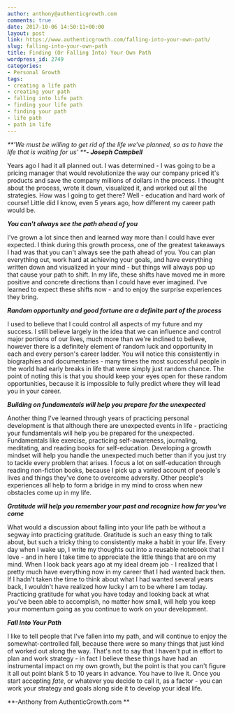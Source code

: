 ```yaml
---
author: anthony@authenticgrowth.com
comments: true
date: 2017-10-06 14:50:11+00:00
layout: post
link: https://www.authenticgrowth.com/falling-into-your-own-path/
slug: falling-into-your-own-path
title: Finding (Or Falling Into) Your Own Path
wordpress_id: 2749
categories:
- Personal Growth
tags:
- creating a life path
- creating your path
- falling into life path
- finding your life path
- finding your path
- life path
- path in life
---
```


_**'We must be willing to get rid of the life we've planned, so as to have the life that is waiting for us' **_**_- Joseph Campbell_**

Years ago I had it all planned out. I was determined - I was going to be a pricing manager that would revolutionize the way our company priced it's products and save the company millions of dollars in the process. I thought about the process, wrote it down, visualized it, and worked out all the strategies. How was I going to get there? Well - education and hard work of course! Little did I know, even 5 years ago, how different my career path would be.

_**You can't always see the path ahead of you**_

I've grown a lot since then and learned way more than I could have ever expected. I think during this growth process, one of the greatest takeaways I had was that you can't always see the path ahead of you. You can plan everything out, work hard at achieving your goals, and have everything written down and visualized in your mind - but things will always pop up that cause your path to shift. In my life, these shifts have moved me in more positive and concrete directions than I could have ever imagined. I've learned to expect these shifts now - and to enjoy the surprise experiences they bring.

_**Random opportunity and good fortune are a definite part of the process**_

I used to believe that I could control all aspects of my future and my success. I still believe largely in the idea that we can influence and control major portions of our lives, much more than we're inclined to believe, however there is a definitely element of random luck and opportunity in each and every person's career ladder. You will notice this consistently in biographies and documentaries - many times the most successful people in the world had early breaks in life that were simply just random chance. The point of noting this is that you should keep your eyes open for these random opportunities, because it is impossible to fully predict where they will lead you in your career.

_**Building on fundamentals will help you prepare for the unexpected**_

Another thing I've learned through years of practicing personal development is that although there are unexpected events in life - practicing your fundamentals will help you be prepared for the unexpected. Fundamentals like exercise, practicing self-awareness, journaling, meditating, and reading books for self-education. Developing a growth mindset will help you handle the unexpected much better than if you just try to tackle every problem that arises. I focus a lot on self-education through reading non-fiction books, because I pick up a varied account of people's lives and things they've done to overcome adversity. Other people's experiences all help to form a bridge in my mind to cross when new obstacles come up in my life.

_**Gratitude will help you remember your past and recognize how far you've come**_

What would a discussion about falling into your life path be without a segway into practicing gratitude. Gratitude is such an easy thing to talk about, but such a tricky thing to consistently make a habit in your life. Every day when I wake up, I write my thoughts out into a reusable notebook that I love - and in here I take time to appreciate the little things that are on my mind. When I look back years ago at my ideal dream job - I realized that I pretty much have everything now in my career that I had wanted back then. If I hadn't taken the time to think about what I had wanted several years back, I wouldn't have realized how lucky I am to be where I am today. Practicing gratitude for what you have today and looking back at what you've been able to accomplish, no matter how small, will help you keep your momentum going as you continue to work on your development.

_**Fall Into Your Path**_

I like to tell people that I've fallen into my path, and will continue to enjoy the somewhat-controlled fall, because there were so many things that just kind of worked out along the way. That's not to say that I haven't put in effort to plan and work strategy - in fact I believe these things have had an instrumental impact on my own growth, but the point is that you can't figure it all out point blank 5 to 10 years in advance. You have to live it. Once you start accepting _fate_, or whatever you decide to call it, as a factor - you can work your strategy and goals along side it to develop your ideal life.

**-Anthony from AuthenticGrowth.com
**
